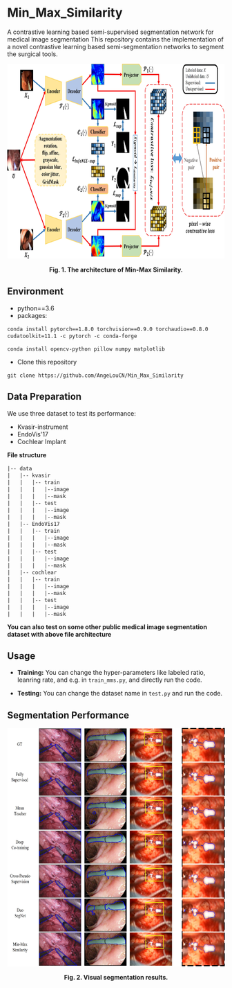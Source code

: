 # Min_Max_Similarity
A contrastive learning based semi-supervised segmentation network for medical image segmentation
This repository contains the implementation of a novel contrastive learning based semi-segmentation networks to segment the surgical tools.
<div align=center><img src="https://github.com/AngeLouCN/Min_Max_Similarity/blob/main/img/mms.jpg" width="1000" height="450" alt="Result"/></div>
<p align="center"><b>Fig. 1. The architecture of Min-Max Similarity.</b></p>

## Environment

- python==3.6
- packages:
```
conda install pytorch==1.8.0 torchvision==0.9.0 torchaudio==0.8.0 cudatoolkit=11.1 -c pytorch -c conda-forge
```
```
conda install opencv-python pillow numpy matplotlib
```
- Clone this repository
```
git clone https://github.com/AngeLouCN/Min_Max_Similarity
```
## Data Preparation

We use three dataset to test its performance:
- Kvasir-instrument
- EndoVis'17
- Cochlear Implant

**File structure**
```
|-- data
|   |-- kvasir
|   |   |-- train
|   |   |   |--image
|   |   |   |--mask
|   |   |-- test
|   |   |   |--image
|   |   |   |--mask
|   |-- EndoVis17
|   |   |-- train
|   |   |   |--image
|   |   |   |--mask
|   |   |-- test
|   |   |   |--image
|   |   |   |--mask
|   |-- cochlear
|   |   |-- train
|   |   |   |--image
|   |   |   |--mask
|   |   |-- test
|   |   |   |--image
|   |   |   |--mask
```

**You can also test on some other public medical image segmentation dataset with above file architecture**

## Usage

- **Training:**
You can change the hyper-parameters like labeled ratio, leanring rate, and e.g. in ```train_mms.py```, and directly run the code.

- **Testing:**
You can change the dataset name in ```test.py``` and run the code.

## Segmentation Performance
<div align=center><img src="https://github.com/AngeLouCN/Min_Max_Similarity/blob/main/img/result_vis.jpg" width="650" height="550" alt="Result"/></div>
<p align="center"><b>Fig. 2. Visual segmentation results.</b></p>
